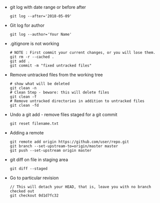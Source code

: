 - git log with date range or before after

      git log --after='2018-05-09'

- Git log for author

      git log --author='Your Name'

- .gitignore is not working

      # NOTE : First commit your current changes, or you will lose them.
      git rm -r --cached .
      git add .
      git commit -m "fixed untracked files"

- Remove untracked files from the working tree

      # show what will be deleted
      git clean -n
      # Clean Step - beware: this will delete files
      git clean -f
      # Remove untracked directories in addition to untracked files
      git clean -fd

- Undo a git add - remove files staged for a git commit

      git reset filename.txt

- Adding a remote

      git remote add origin https://github.com/user/repo.git
      git branch --set-upstream-to=origin/master master
      git push --set-upstream origin master

- git diff on file in staging area

      git diff --staged

- Go to particular revision

      // This will detach your HEAD, that is, leave you with no branch checked out
      git checkout 0d1d7fc32
